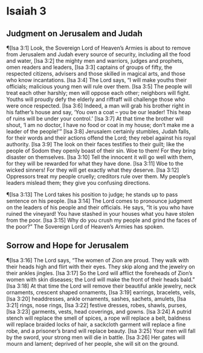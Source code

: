 # Isaiah 3

## Judgment on Jerusalem and Judah
¶[Isa 3:1] Look, the Sovereign Lord of Heaven’s Armies is about to remove from Jerusalem and Judah every source of security, including all the food and water,
[Isa 3:2] the mighty men and warriors, judges and prophets, omen readers and leaders,
[Isa 3:3] captains of groups of fifty, the respected citizens, advisers and those skilled in magical arts, and those who know incantations.
[Isa 3:4] The Lord says, “I will make youths their officials; malicious young men will rule over them.
[Isa 3:5] The people will treat each other harshly; men will oppose each other; neighbors will fight. Youths will proudly defy the elderly and riffraff will challenge those who were once respected.
[Isa 3:6] Indeed, a man will grab his brother right in his father’s house and say, ‘You own a coat – you be our leader! This heap of ruins will be under your control.’
[Isa 3:7] At that time the brother will shout, ‘I am no doctor, I have no food or coat in my house; don’t make me a leader of the people!’”
[Isa 3:8] Jerusalem certainly stumbles, Judah falls, for their words and their actions offend the Lord; they rebel against his royal authority.
[Isa 3:9] The look on their faces testifies to their guilt; like the people of Sodom they openly boast of their sin. Woe to them! For they bring disaster on themselves.
[Isa 3:10] Tell the innocent it will go well with them, for they will be rewarded for what they have done.
[Isa 3:11] Woe to the wicked sinners! For they will get exactly what they deserve.
[Isa 3:12] Oppressors treat my people cruelly; creditors rule over them. My people’s leaders mislead them; they give you confusing directions.

¶[Isa 3:13] The Lord takes his position to judge; he stands up to pass sentence on his people.
[Isa 3:14] The Lord comes to pronounce judgment on the leaders of his people and their officials. He says, “It is you who have ruined the vineyard! You have stashed in your houses what you have stolen from the poor.
[Isa 3:15] Why do you crush my people and grind the faces of the poor?” The Sovereign Lord of Heaven’s Armies has spoken.

## Sorrow and Hope for Jerusalem
¶[Isa 3:16] The Lord says, “The women of Zion are proud. They walk with their heads high and flirt with their eyes. They skip along and the jewelry on their ankles jingles.
[Isa 3:17] So the Lord will afflict the foreheads of Zion’s women with skin diseases; the Lord will make the front of their heads bald.”
[Isa 3:18] At that time the Lord will remove their beautiful ankle jewelry, neck ornaments, crescent shaped ornaments,
[Isa 3:19] earrings, bracelets, veils,
[Isa 3:20] headdresses, ankle ornaments, sashes, sachets, amulets,
[Isa 3:21] rings, nose rings,
[Isa 3:22] festive dresses, robes, shawls, purses,
[Isa 3:23] garments, vests, head coverings, and gowns.
[Isa 3:24] A putrid stench will replace the smell of spices, a rope will replace a belt, baldness will replace braided locks of hair, a sackcloth garment will replace a fine robe, and a prisoner’s brand will replace beauty.
[Isa 3:25] Your men will fall by the sword, your strong men will die in battle.
[Isa 3:26] Her gates will mourn and lament; deprived of her people, she will sit on the ground.
